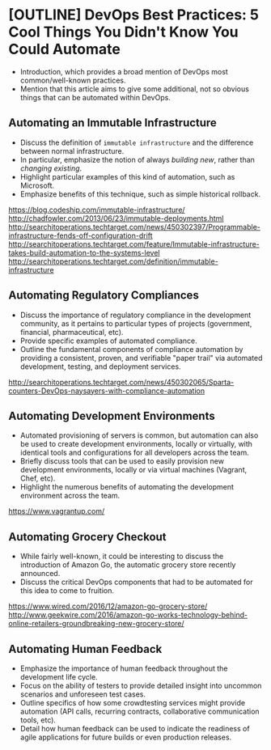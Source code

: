 # [OUTLINE] DevOps Best Practices: 5 Cool Things You Didn't Know You Could Automate

- Introduction, which provides a broad mention of DevOps most common/well-known practices.
- Mention that this article aims to give some additional, not so obvious things that can be automated within DevOps.

## Automating an Immutable Infrastructure

- Discuss the definition of `immutable infrastructure` and the difference between normal infrastructure.
- In particular, emphasize the notion of always _building new_, rather than _changing existing_.
- Highlight particular examples of this kind of automation, such as Microsoft.
- Emphasize benefits of this technique, such as simple historical rollback.

https://blog.codeship.com/immutable-infrastructure/
http://chadfowler.com/2013/06/23/immutable-deployments.html
http://searchitoperations.techtarget.com/news/450302397/Programmable-infrastructure-fends-off-configuration-drift
http://searchitoperations.techtarget.com/feature/Immutable-infrastructure-takes-build-automation-to-the-systems-level
http://searchitoperations.techtarget.com/definition/immutable-infrastructure

## Automating Regulatory Compliances

- Discuss the importance of regulatory compliance in the development community, as it pertains to particular types of projects (government, financial, pharmaceutical, etc).
- Provide specific examples of automated compliance.
- Outline the fundamental components of compliance automation by providing a consistent, proven, and verifiable "paper trail" via automated development, testing, and deployment services.

http://searchitoperations.techtarget.com/news/450302065/Sparta-counters-DevOps-naysayers-with-compliance-automation

## Automating Development Environments

- Automated provisioning of servers is common, but automation can also be used to create development environments, locally or virtually, with identical tools and configurations for all developers across the team.
- Briefly discuss tools that can be used to easily provision new development environments, locally or via virtual machines (Vagrant, Chef, etc).
- Highlight the numerous benefits of automating the development environment across the team.

https://www.vagrantup.com/

## Automating Grocery Checkout

- While fairly well-known, it could be interesting to discuss the introduction of Amazon Go, the automatic grocery store recently announced.
- Discuss the critical DevOps components that had to be automated for this idea to come to fruition.

https://www.wired.com/2016/12/amazon-go-grocery-store/
http://www.geekwire.com/2016/amazon-go-works-technology-behind-online-retailers-groundbreaking-new-grocery-store/

## Automating Human Feedback

- Emphasize the importance of human feedback throughout the development life cycle.
- Focus on the ability of testers to provide detailed insight into uncommon scenarios and unforeseen test cases.
- Outline specifics of how some crowdtesting services might provide automation (API calls, recurring contracts, collaborative communication tools, etc).
- Detail how human feedback can be used to indicate the readiness of agile applications for future builds or even production releases.